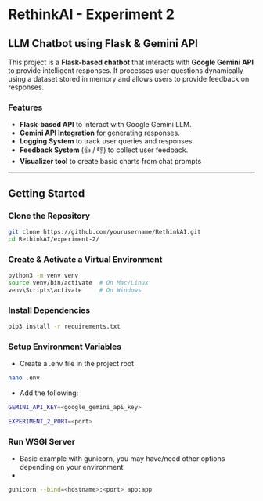 # RethinkAI - Experiment 2

## LLM Chatbot using Flask & Gemini API

This project is a **Flask-based chatbot** that interacts with **Google Gemini API** to provide intelligent responses. It processes user questions dynamically using a dataset stored in memory and allows users to provide feedback on responses.

###  Features

- **Flask-based API** to interact with Google Gemini LLM.
- **Gemini API Integration** for generating responses.
- **Logging System** to track user queries and responses.
- **Feedback System** (👍 / 👎) to collect user feedback.
- **Visualizer tool** to create basic charts from chat prompts

---

## Getting Started

### Clone the Repository

```sh
git clone https://github.com/yourusername/RethinkAI.git
cd RethinkAI/experiment-2/

```

### Create & Activate a Virtual Environment

```sh
python3 -m venv venv
source venv/bin/activate  # On Mac/Linux
venv\Scripts\activate     # On Windows
```

### Install Dependencies

```sh
pip3 install -r requirements.txt
```

### Setup Environment Variables

- Create a .env file in the project root

```sh
nano .env
```

- Add the following:

```sh
GEMINI_API_KEY=<google_gemini_api_key>

EXPERIMENT_2_PORT=<port>
```

### Run WSGI Server

- Basic example with gunicorn, you may have/need other options depending on your environment
- 
```sh
gunicorn --bind=<hostname>:<port> app:app
```